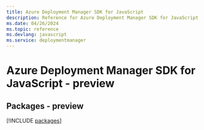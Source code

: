 ```yaml
---
title: Azure Deployment Manager SDK for JavaScript
description: Reference for Azure Deployment Manager SDK for JavaScript
ms.date: 04/26/2024
ms.topic: reference
ms.devlang: javascript
ms.service: deploymentmanager
---
```

# Azure Deployment Manager SDK for JavaScript - preview
## Packages - preview
[!INCLUDE [packages](deployment-manager-index.md)]